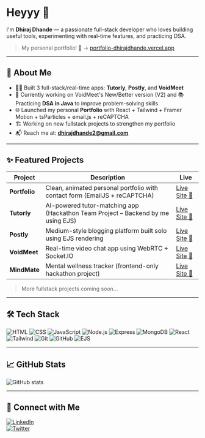 # Heyyy 👋  
I'm **Dhiraj Dhande** — a passionate full-stack developer who loves building useful tools, experimenting with real-time features, and practicing DSA.

> My personal portfolio! 🚀 → [portfolio-dhirajdhande.vercel.app](https://portfolio-dhirajdhande.vercel.app/)

---

## 🚀 About Me

- 🧑‍💻 Built 3 full-stack/real-time apps: **Tutorly**, **Postly**, and **VoidMeet**
- 🎯 Currently working on VoidMeet's New/Better version (V2) and 📚 Practicing **DSA in Java** to improve problem-solving skills
- 🌐 Launched my personal **Portfolio** with React + Tailwind + Framer Motion + tsParticles + email.js + reCAPTCHA
- 🏗️ Working on new fullstack projects to strengthen my portfolio
- 📬 Reach me at: **dhirajdhande2@gmail.com**

---

## ✨ Featured Projects

| Project | Description | Live |
|--------|-------------|------|
| **Portfolio** | Clean, animated personal portfolio with contact form (EmailJS + reCAPTCHA) | [Live Site 🔗](https://portfolio-dhirajdhande.vercel.app/) |
| **Tutorly** | AI-powered tutor-matching app (Hackathon Team Project – Backend by me using EJS) | [Live Site 🔗](https://tutorly-jyu9.onrender.com) |
| **Postly** | Medium-style blogging platform built solo using EJS rendering | [Live Site 🔗](https://postly-t64r.onrender.com) |
| **VoidMeet** | Real-time video chat app using WebRTC + Socket.IO | [Live Site 🔗](https://voidmeet.onrender.com) |
| **MindMate** | Mental wellness tracker (frontend-only hackathon project) | [Live Site 🔗](https://mind-mate-tan.vercel.app) |

> More fullstack projects coming soon...

---

## 🛠️ Tech Stack

![HTML](https://skillicons.dev/icons?i=html)
![CSS](https://skillicons.dev/icons?i=css)
![JavaScript](https://skillicons.dev/icons?i=javascript)
![Node.js](https://skillicons.dev/icons?i=nodejs)
![Express](https://skillicons.dev/icons?i=express)
![MongoDB](https://skillicons.dev/icons?i=mongodb)
![React](https://skillicons.dev/icons?i=react)
![Tailwind](https://skillicons.dev/icons?i=tailwind)
![Git](https://skillicons.dev/icons?i=git)
![GitHub](https://skillicons.dev/icons?i=github)
![EJS](https://img.shields.io/badge/EJS-templating-green?style=for-the-badge&logo=javascript)

---

## 📈 GitHub Stats

![GitHub stats](https://github-readme-stats.vercel.app/api?username=dhirajdhande19&show_icons=true&theme=radical)

---

## 🔗 Connect with Me

[![LinkedIn](https://img.shields.io/badge/LinkedIn-DhirajDhande-blue)](https://www.linkedin.com/in/dhiraj-dhande-1a7262237/)  
[![Twitter](https://img.shields.io/badge/Twitter-@DhirajDhande8-blue)](https://x.com/DhirajDhande8)
